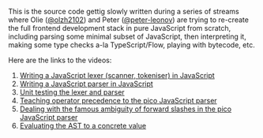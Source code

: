 This is the source code gettig slowly written during a series of streams where Olie ([@olzh2102](https://github.com/olzh2102)) and Peter ([@peter-leonov](https://github.com/peter-leonov)) are trying to re-create the full frontend development stack in pure JavaScript from scratch, including parsing some minimal subset of JavaScript, then interpreting it, making some type checks a-la TypeScript/Flow, playing with bytecode, etc.

Here are the links to the videos:

1. [Writing a JavaScript lexer (scanner, tokeniser) in JavaScript](https://www.youtube.com/watch?v=jMun70Q4J_Y&list=PLnipdbm4t965ROHrQlxLRcSavCudqq2mz&index=1)
2. [Writing a JavaScript parser in JavaScript](https://www.youtube.com/watch?v=iDL9bwADEoE&list=PLnipdbm4t965ROHrQlxLRcSavCudqq2mz&index=2)
3. [Unit testing the lexer and parser](https://www.youtube.com/watch?v=qJaugNyfjEM&list=PLnipdbm4t965ROHrQlxLRcSavCudqq2mz&index=3)
4. [Teaching operator precedence to the pico JavaScript parser](https://www.youtube.com/watch?v=qv-t5d4lkQM&list=PLnipdbm4t965ROHrQlxLRcSavCudqq2mz&index=4)
5. [Dealing with the famous ambiguity of forward slashes in the pico JavaScript parser](https://www.youtube.com/watch?v=THjv6Y7aJZ0&list=PLnipdbm4t965ROHrQlxLRcSavCudqq2mz&index=5)
6. [Evaluating the AST to a concrete value](https://www.youtube.com/watch?v=8somwjHNJOk&list=PLnipdbm4t965ROHrQlxLRcSavCudqq2mz&index=6)
